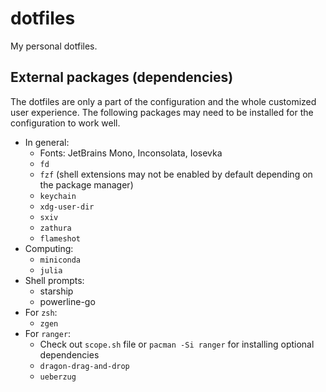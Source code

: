 # dotfiles
My personal dotfiles.

## External packages (dependencies)
The dotfiles are only a part of the configuration and the whole customized user experience. The following packages may need to be installed for the configuration to work well.

* In general:
    * Fonts: JetBrains Mono, Inconsolata, Iosevka
    * `fd`
    * `fzf` (shell extensions may not be enabled by default depending on the package manager)
    * `keychain`
    * `xdg-user-dir`
    * `sxiv`
    * `zathura`
    * `flameshot`
* Computing:
    * `miniconda`
    * `julia`
* Shell prompts:
    * starship
    * powerline-go
* For `zsh`:
    * `zgen`
* For `ranger`:
    * Check out `scope.sh` file or `pacman -Si ranger` for installing optional dependencies
    * `dragon-drag-and-drop`
    * `ueberzug`
